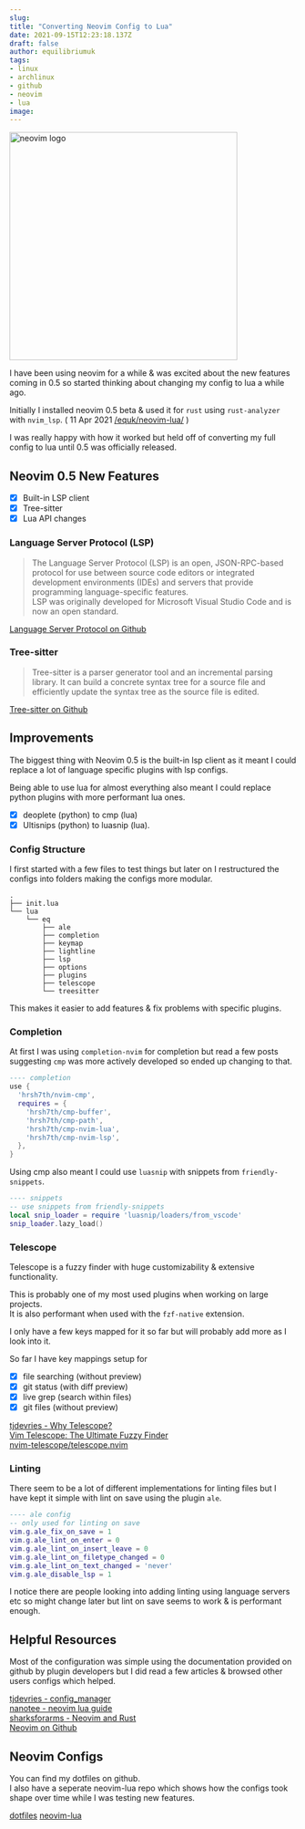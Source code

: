 ```yaml
---
slug:
title: "Converting Neovim Config to Lua"
date: 2021-09-15T12:23:18.137Z
draft: false
author: equilibriumuk
tags:
- linux
- archlinux
- github
- neovim
- lua
image:
---
```


<p class="text-center"><img src="/media/logos/neovim.svg" alt="neovim logo" width="400px" class="inline"></p>

I have been using neovim for a while & was excited about the new features coming in 0.5 so started thinking about changing my config to lua a while ago.

Initially I installed neovim 0.5 beta & used it for `rust` using `rust-analyzer` with `nvim_lsp`. ( 11 Apr 2021 <i class="fa-solid fa-code-fork git-fork"></i> <a href="https://github.com/equk/neovim-lua/commit/fd8701e56638a00ff00fa7181dfdb39fa169357b" target="_blank">/equk/neovim-lua/</a> )

I was really happy with how it worked but held off of converting my full config to lua until 0.5 was officially released.

## Neovim 0.5 New Features

- [x] Built-in LSP client
- [x] Tree-sitter
- [x] Lua API changes

### Language Server Protocol (LSP)

> The Language Server Protocol (LSP) is an open, JSON-RPC-based protocol for use between source code editors or integrated development environments (IDEs) and servers that provide programming language-specific features.<br />
> LSP was originally developed for Microsoft Visual Studio Code and is now an open standard.

<i class="fa-solid fa-link"></i> <a href="https://github.com/Microsoft/language-server-protocol" target="_blank" rel="noopener noreferrer">Language Server Protocol on Github</a>

### Tree-sitter

> Tree-sitter is a parser generator tool and an incremental parsing library. It can build a concrete syntax tree for a source file and efficiently update the syntax tree as the source file is edited.

<i class="fa-solid fa-link"></i> <a href="https://github.com/tree-sitter/tree-sitter" target="_blank" rel="noopener noreferrer">Tree-sitter on Github</a>


## Improvements

The biggest thing with Neovim 0.5 is the built-in lsp client as it meant I could replace a lot of language specific plugins with lsp configs.

Being able to use lua for almost everything also meant I could replace python plugins with more performant lua ones.

- [x] deoplete (python) to cmp (lua)
- [x] Ultisnips (python) to luasnip (lua).

### Config Structure

I first started with a few files to test things but later on I restructured the configs into folders making the configs more modular.

```
.
├── init.lua
└── lua
    └── eq
        ├── ale
        ├── completion
        ├── keymap
        ├── lightline
        ├── lsp
        ├── options
        ├── plugins
        ├── telescope
        └── treesitter
```

This makes it easier to add features & fix problems with specific plugins.

### Completion

At first I was using `completion-nvim` for completion but read a few posts suggesting `cmp` was more actively developed so ended up changing to that.

```lua
---- completion
use {
  'hrsh7th/nvim-cmp',
  requires = {
    'hrsh7th/cmp-buffer',
    'hrsh7th/cmp-path',
    'hrsh7th/cmp-nvim-lua',
    'hrsh7th/cmp-nvim-lsp',
  },
}
```

Using cmp also meant I could use `luasnip` with snippets from `friendly-snippets`.

```lua
---- snippets
-- use snippets from friendly-snippets
local snip_loader = require 'luasnip/loaders/from_vscode'
snip_loader.lazy_load()
```

### Telescope

Telescope is a fuzzy finder with huge customizability & extensive functionality.

This is probably one of my most used plugins when working on large projects.<br />
It is also performant when used with the `fzf-native` extension.

I only have a few keys mapped for it so far but will probably add more as I look into it.

So far I have key mappings setup for

- [x] file searching (without preview)
- [x] git status (with diff preview)
- [x] live grep (search within files)
- [x] git files (without preview)

<i class="fa-brands fa-youtube yt-red"></i> <a href="https://www.youtube.com/watch?v=8SqFt5h2Lsg" target="_blank" rel="noopener noreferrer">tjdevries - Why Telescope?</a><br />
<i class="fa-brands fa-youtube yt-red"></i> <a href="https://www.youtube.com/watch?v=2tO2sT7xX2k" target="_blank" rel="noopener noreferrer">Vim Telescope: The Ultimate Fuzzy Finder</a><br />
<i class="fa-brands fa-github"></i> <a href="https://github.com/nvim-telescope/telescope.nvim" target="_blank" rel="noopener noreferrer">nvim-telescope/telescope.nvim</a>

### Linting

There seem to be a lot of different implementations for linting files but I have kept it simple with lint on save using the plugin `ale`.

```lua
---- ale config
-- only used for linting on save
vim.g.ale_fix_on_save = 1
vim.g.ale_lint_on_enter = 0
vim.g.ale_lint_on_insert_leave = 0
vim.g.ale_lint_on_filetype_changed = 0
vim.g.ale_lint_on_text_changed = 'never'
vim.g.ale_disable_lsp = 1
```

I notice there are people looking into adding linting using language servers etc so might change later but lint on save seems to work & is performant enough.

## Helpful Resources

Most of the configuration was simple using the documentation provided on github by plugin developers but I did read a few articles & browsed other users configs which helped.

<i class="fa-solid fa-link"></i> <a href="https://github.com/tjdevries/config_manager" target="_blank" rel="noopener noreferrer">tjdevries - config_manager</a><br />
<i class="fa-solid fa-link"></i> <a href="https://github.com/nanotee/nvim-lua-guide" target="_blank" rel="noopener noreferrer">nanotee - neovim lua guide</a><br />
<i class="fa-solid fa-link"></i> <a href="https://sharksforarms.dev/posts/neovim-rust/" target="_blank" rel="noopener noreferrer">sharksforarms  - Neovim and Rust</a><br />
<i class="fa-solid fa-link"></i> <a href="https://github.com/neovim/neovim" target="_blank" rel="noopener noreferrer">Neovim on Github</a>

## Neovim Configs

You can find my dotfiles on github.<br />
I also have a seperate neovim-lua repo which shows how the configs took shape over time while I was testing new features.

<a class="github" href="https://github.com/equk/dotfiles" aria-label="View on GitHub" target="_blank" rel="noopener noreferrer"><i class="fa-brands fa-github"></i> dotfiles</a>  <a class="github" href="https://github.com/equk/neovim-lua" aria-label="View on GitHub" target="_blank" rel="noopener noreferrer"><i class="fa-brands fa-github"></i> neovim-lua</a>